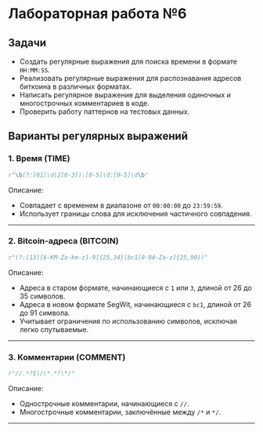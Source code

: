 # Лабораторная работа №6

## Задачи
- Создать регулярные выражения для поиска времени в формате `HH:MM:SS`.
- Реализовать регулярные выражения для распознавания адресов биткоина в различных форматах.
- Написать регулярное выражение для выделения одиночных и многострочных комментариев в коде.
- Проверить работу паттернов на тестовых данных.

## Варианты регулярных выражений

### 1. Время (TIME)

```python
r"\b(?:[01]\d|2[0-3]):[0-5]\d:[0-5]\d\b"
```

Описание:
- Совпадает с временем в диапазоне от `00:00:00` до `23:59:59`.
- Использует границы слова для исключения частичного совпадения.

---

### 2. Bitcoin-адреса (BITCOIN)

```python
r"(?:[13][A-KM-Za-km-z1-9]{25,34}|bc1[0-9A-Za-z]{25,90})"
```

Описание:
- Адреса в старом формате, начинающиеся с `1` или `3`, длиной от 26 до 35 символов.
- Адреса в новом формате SegWit, начинающиеся с `bc1`, длиной от 26 до 91 символа.
- Учитывает ограничения по использованию символов, исключая легко спутываемые.

---

### 3. Комментарии (COMMENT)

```python
r"//.*?$|/\*.*?\*/"
```

Описание:
- Однострочные комментарии, начинающиеся с `//`.
- Многострочные комментарии, заключённые между `/*` и `*/`.

---
